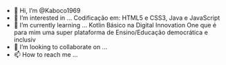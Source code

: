 - 👋 Hi, I’m @Kaboco1969
- 👀 I’m interested in ... Codificação  em: HTML5 e CSS3, Java e JavaScript
- 🌱 I’m currently learning ... Kotlin Básico na Digital Innovation One que é para mim uma super plataforma de Ensino/Educação democrática e inclusiv
- 💞️ I’m looking to collaborate on ...
- 📫 How to reach me ...

<!---
Kaboco1969/Kaboco1969 is a ✨ special ✨ repository because its `README.md` (this file) appears on your GitHub profile.
You can click the Preview link to take a look at your changes.
--->
